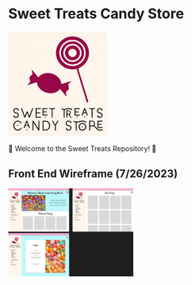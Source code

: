 # Sweet Treats Candy Store

<img src="./public/assets/icons/sweet-treats-logo.png" alt="Sweet Treats Logo" width="200px">

🍭 Welcome to the Sweet Treats Repository! 🍭

## Front End Wireframe (7/26/2023)

<img src="./public/assets/Sweet-Treats-Wireframe.png" alt="Sweet Treats Wireframe (7/26/2023)" width="50%">